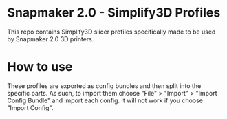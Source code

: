 # Snapmaker 2.0 - Simplify3D Profiles

This repo contains Simplify3D slicer profiles specifically made to be used by Snapmaker 2.0 3D printers.


# How to use

These profiles are exported as config bundles and then split into the specific parts. As such, to import them choose "File" > "Import" > "Import Config Bundle" and import each config. It will not work if you choose "Import Config".
